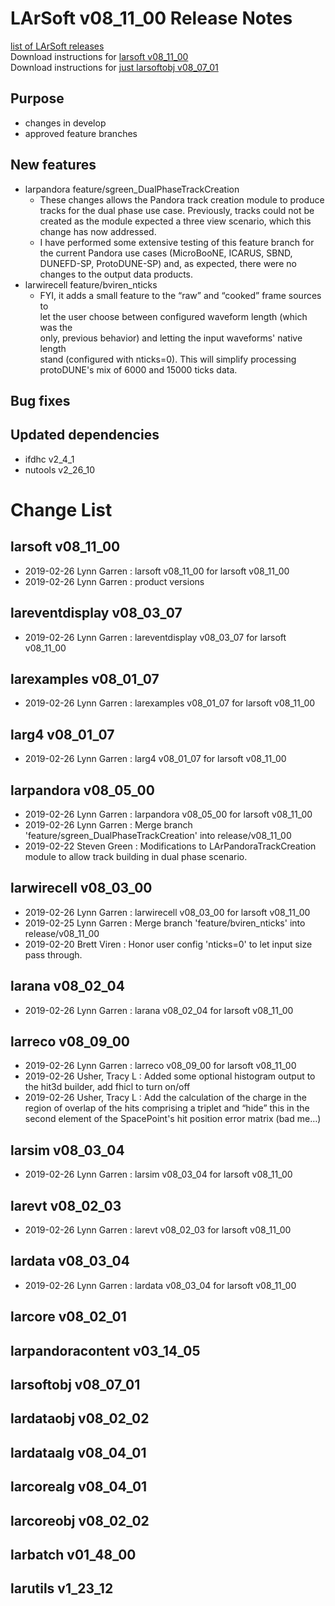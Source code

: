 # LArSoft v08_11_00 Release Notes



[list of LArSoft releases](LArSoft_release_list)  
Download instructions for [larsoft v08_11_00](https://scisoft.fnal.gov/scisoft/bundles/larsoft/v08_11_00/larsoft-v08_11_00.html)  
Download instructions for [just larsoftobj v08_07_01](https://scisoft.fnal.gov/scisoft/bundles/larsoftobj/v08_07_01/larsoftobj-v08_07_01.html)

## Purpose

-   changes in develop
-   approved feature branches

## New features

-   larpandora feature/sgreen_DualPhaseTrackCreation
    -   These changes allows the Pandora track creation module to produce tracks for the dual phase use case. Previously, tracks could not be created as the module expected a three view scenario, which this change has now addressed.
    -   I have performed some extensive testing of this feature branch for the current Pandora use cases (MicroBooNE, ICARUS, SBND, DUNEFD-SP, ProtoDUNE-SP) and, as expected, there were no changes to the output data products.
-   larwirecell feature/bviren_nticks
    -   FYI, it adds a small feature to the “raw” and “cooked” frame sources to  
        let the user choose between configured waveform length (which was the  
        only, previous behavior) and letting the input waveforms' native length  
        stand (configured with nticks=0). This will simplify processing  
        protoDUNE's mix of 6000 and 15000 ticks data.

## Bug fixes

## Updated dependencies

-   ifdhc v2_4_1
-   nutools v2_26_10

# Change List

## larsoft v08_11_00

-   2019-02-26 Lynn Garren : larsoft v08_11_00 for larsoft v08_11_00
-   2019-02-26 Lynn Garren : product versions

## lareventdisplay v08_03_07

-   2019-02-26 Lynn Garren : lareventdisplay v08_03_07 for larsoft v08_11_00

## larexamples v08_01_07

-   2019-02-26 Lynn Garren : larexamples v08_01_07 for larsoft v08_11_00

## larg4 v08_01_07

-   2019-02-26 Lynn Garren : larg4 v08_01_07 for larsoft v08_11_00

## larpandora v08_05_00

-   2019-02-26 Lynn Garren : larpandora v08_05_00 for larsoft v08_11_00
-   2019-02-26 Lynn Garren : Merge branch 'feature/sgreen_DualPhaseTrackCreation' into release/v08_11_00
-   2019-02-22 Steven Green : Modifications to LArPandoraTrackCreation module to allow track building in dual phase scenario.

## larwirecell v08_03_00

-   2019-02-26 Lynn Garren : larwirecell v08_03_00 for larsoft v08_11_00
-   2019-02-25 Lynn Garren : Merge branch 'feature/bviren_nticks' into release/v08_11_00
-   2019-02-20 Brett Viren : Honor user config 'nticks=0' to let input size pass through.

## larana v08_02_04

-   2019-02-26 Lynn Garren : larana v08_02_04 for larsoft v08_11_00

## larreco v08_09_00

-   2019-02-26 Lynn Garren : larreco v08_09_00 for larsoft v08_11_00
-   2019-02-26 Usher, Tracy L : Added some optional histogram output to the hit3d builder, add fhicl to turn on/off
-   2019-02-26 Usher, Tracy L : Add the calculation of the charge in the region of overlap of the hits comprising a triplet and “hide” this in the second element of the SpacePoint's hit position error matrix (bad me…)

## larsim v08_03_04

-   2019-02-26 Lynn Garren : larsim v08_03_04 for larsoft v08_11_00

## larevt v08_02_03

-   2019-02-26 Lynn Garren : larevt v08_02_03 for larsoft v08_11_00

## lardata v08_03_04

-   2019-02-26 Lynn Garren : lardata v08_03_04 for larsoft v08_11_00

## larcore v08_02_01

## larpandoracontent v03_14_05

## larsoftobj v08_07_01

## lardataobj v08_02_02

## lardataalg v08_04_01

## larcorealg v08_04_01

## larcoreobj v08_02_02

## larbatch v01_48_00

## larutils v1_23_12
